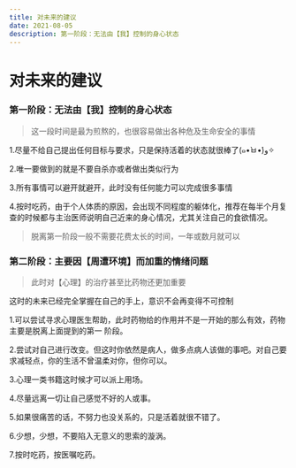 ```yaml
---
title: 对未来的建议
date: 2021-08-05 
description: 第一阶段：无法由【我】控制的身心状态
---
```


# 对未来的建议



### 第一阶段：无法由【我】控制的身心状态

> 这一段时间是最为煎熬的，也很容易做出各种危及生命安全的事情



1.尽量不给自己提出任何目标与要求，只是保持活着的状态就很棒了(๑•̀ㅂ•́)و✧



2.唯一要做到的就是不要自杀亦或者做出类似行为

  

3.所有事情可以避开就避开，此时没有任何能力可以完成很多事情



4.按时吃药，由于个人体质的原因，会出现不同程度的躯体化，推荐在每半个月复查的时候都与主治医师说明自己近来的身心情况，尤其关注自己的食欲情况。



> 脱离第一阶段一般不需要花费太长的时间，一年或数月就可以

 

### 第二阶段：主要因【周遭环境】而加重的情绪问题

> 此时对【心理】的治疗甚至比药物还更加重要

 

这时的未来已经完全掌握在自己的手上，意识不会再变得不可控制

1.可以尝试寻求心理医生帮助，此时药物给的作用并不是一开始的那么有效，药物主要是脱离上面提到的第一 阶段。



2.尝试对自己进行改变。但这时你依然是病人，做多点病人该做的事吧。对自己要求减轻点，你的生活不曾温柔对你，但你可以。



3.心理一类书籍这时候才可以派上用场。



4.尽量远离一切让自己感觉不好的人或事。



5.如果很痛苦的话，不努力也没关系的，只是活着就很不错了。



6.少想，少想，不要陷入无意义的思索的漩涡。



7.按时吃药，按医嘱吃药。


